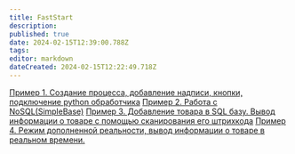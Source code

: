 ```yaml
---
title: FastStart
description: 
published: true
date: 2024-02-15T12:39:00.788Z
tags: 
editor: markdown
dateCreated: 2024-02-15T12:22:49.718Z
---
```


[Пример 1. Создание процесса, добавление надписи, кнопки, подключение python обработчика](/Documentation/FastStart/example№1)
[Пример 2. Работа с NoSQL(SimpleBase)](/Documentation/FastStart/example№2)
[Пример 3. Добавление товара в SQL базу. Вывод информации о товаре с помощью сканирования его штрихкода](/Documentation/FastStart/example№3)
[Пример 4. Режим дополненной реальности, вывод информации о товаре в реальном времени.](/Documentation/FastStart/example№4)

